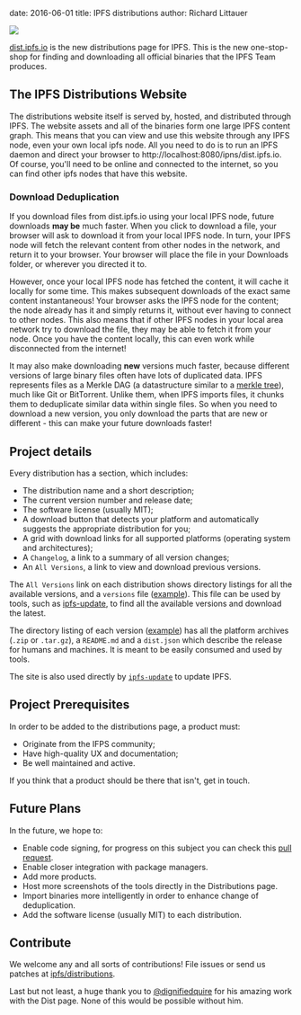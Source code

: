 date: 2016-06-01
title: IPFS distributions
author: Richard Littauer

[![](img/screenshot.png)](https://dist.ipfs.io/)

[dist.ipfs.io](https://dist.ipfs.io/) is the new distributions page for IPFS. This is the new one-stop-shop for finding and downloading all official binaries that the IPFS Team produces.

## The IPFS Distributions Website

The distributions website itself is served by, hosted, and distributed through IPFS. The website assets and all of the binaries form one large IPFS content graph. This means that you can view and use this website through any IPFS node, even your own local ipfs node. All you need to do is to run an IPFS daemon and direct your browser to http://localhost:8080/ipns/dist.ipfs.io. Of course, you'll need to be online and connected to the internet, so you can find other ipfs nodes that have this website.

### Download Deduplication

If you download files from dist.ipfs.io using your local IPFS node, future downloads **may be** much faster. When you click to download a file, your browser will ask to download it from your local IPFS node. In turn, your IPFS node will fetch the relevant content from other nodes in the network, and return it to your browser. Your browser will place the file in your Downloads folder, or wherever you directed it to.

However, once your local IPFS node has fetched the content, it will cache it locally for some time. This makes subsequent downloads of the exact same content instantaneous! Your browser asks the IPFS node for the content; the node already has it and simply returns it, without ever having to connect to other nodes. This also means that if other IPFS nodes in your local area network try to download the file, they may be able to fetch it from your node. Once you have the content locally, this can even work while disconnected from the internet!

It may also make downloading **new** versions much faster, because different versions of large binary files often have lots of duplicated data. IPFS represents files as a Merkle DAG (a datastructure similar to a [merkle tree](https://en.wikipedia.org/wiki/Merkle_tree)), much like Git or BitTorrent. Unlike them, when IPFS imports files, it chunks them to deduplicate similar data within single files. So when you need to download a new version, you only download the parts that are new or different - this can make your future downloads faster!

## Project details

Every distribution has a section, which includes:

- The distribution name and a short description;
- The current version number and release date;
- The software license (usually MIT);
- A download button that detects your platform and automatically suggests the appropriate distribution for you;
- A grid with download links for all supported platforms (operating system and architectures);
- A `Changelog`, a link to a summary of all version changes;
- An `All Versions`, a link to view and download previous versions.

The `All Versions` link on each distribution shows directory listings for all the available versions, and a `versions` file ([example](https://dist.ipfs.io/go-ipfs/versions)). This file can be used by tools, such as [ipfs-update](https://dist.ipfs.io/#ipfs-update), to find all the available versions and download the latest.

The directory listing of each version ([example](https://dist.ipfs.io/go-ipfs/v0.3.11)) has all the platform archives (`.zip` or `.tar.gz`), a `README.md` and a `dist.json` which describe the release for humans and machines. It is meant to be easily consumed and used by tools.

The site is also used directly by [`ipfs-update`](https://github.com/ipfs/ipfs-update) to update IPFS.

## Project Prerequisites

In order to be added to the distributions page, a product must:

- Originate from the IFPS community;
- Have high-quality UX and documentation;
- Be well maintained and active.

If you think that a product should be there that isn't, get in touch.

## Future Plans

In the future, we hope to:

- Enable code signing, for progress on this subject you can check this [pull request](https://github.com/ipfs/distributions/pull/51).
- Enable closer integration with package managers.
- Add more products.
- Host more screenshots of the tools directly in the Distributions page.
- Import binaries more intelligently in order to enhance change of deduplication.
- Add the software license (usually MIT) to each distribution.

## Contribute

We welcome any and all sorts of contributions! File issues or send us patches at [ipfs/distributions](https://github.com/ipfs/distributions).

Last but not least, a huge thank you to [@dignifiedquire](https://github.com/dignifiedquire) for his amazing work with the Dist page. None of this would be possible without him.
